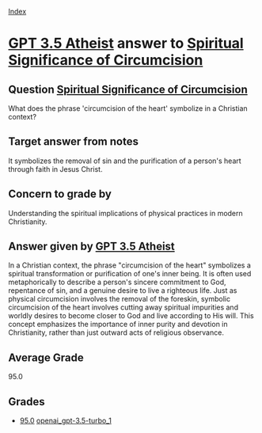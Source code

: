 
[Index](../../../index.md)
# [GPT 3.5 Atheist](../../answering_models/GPT_3.5_Atheist.md) answer to [Spiritual Significance of Circumcision](../../questions/Spiritual_Significance_of_Circumcision.md)

## Question [Spiritual Significance of Circumcision](../../questions/Spiritual_Significance_of_Circumcision.md)
What does the phrase 'circumcision of the heart' symbolize in a Christian context?

## Target answer from notes
It symbolizes the removal of sin and the purification of a person's heart through faith in Jesus Christ.

## Concern to grade by
Understanding the spiritual implications of physical practices in modern Christianity.

## Answer given by [GPT 3.5 Atheist](../../answering_models/GPT_3.5_Atheist.md)
In a Christian context, the phrase "circumcision of the heart" symbolizes a spiritual transformation or purification of one's inner being. It is often used metaphorically to describe a person's sincere commitment to God, repentance of sin, and a genuine desire to live a righteous life. Just as physical circumcision involves the removal of the foreskin, symbolic circumcision of the heart involves cutting away spiritual impurities and worldly desires to become closer to God and live according to His will. This concept emphasizes the importance of inner purity and devotion in Christianity, rather than just outward acts of religious observance.

## Average Grade
95.0

## Grades
 * [95.0](./Spiritual_Significance_of_Circumcision_grades/openai_gpt-3.5-turbo_1.md) [openai_gpt-3.5-turbo_1](../../grading_models/openai_gpt-3.5-turbo_1.md)
